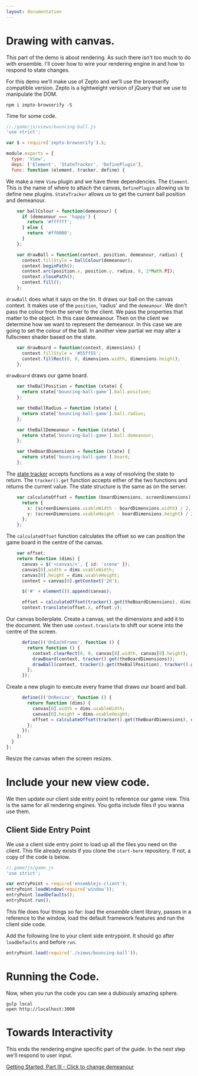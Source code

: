 ```yaml
---
layout: documentation
---
```


# Drawing with canvas.

This part of the demo is about rendering. As such there isn't too much to do with ensemble. I'll cover how to wire your rendering engine in and how to respond to state changes.

For this demo we'll make use of Zepto and we'll use the browserify compatible version. Zepto is a lightweight version of jQuery that we use to manipulate the DOM.

~~~shell
npm i zepto-browserify -S
~~~

Time for some code.

~~~javascript
//./game/js/views/bouncing-ball.js
'use strict';

var $ = require('zepto-browserify').$;

module.exports = {
  type: 'View',
  deps: ['Element', 'StateTracker', 'DefinePlugin'],
  func: function (element, tracker, define) {
~~~

We make a new `View` plugin and we have three dependencies. The `Element`. This is the name of where to attach the canvas, `DefinePlugin` allowing us to define new plugins. `StateTracker` allows us to get the current ball position and demeanour.

~~~javascript
    var ballColour = function(demeanour) {
      if (demeanour === 'happy') {
        return '#ffffff';
      } else {
        return '#ff0000';
      }
    };

    var drawBall = function(context, position, demeanour, radius) {
      context.fillStyle = ballColour(demeanour);
      context.beginPath();
      context.arc(position.x, position.y, radius, 0, 2*Math.PI);
      context.closePath();
      context.fill();
    };
~~~

`drawBall` does what it says on the tin. It draws our ball on the canvas context. It makes use of the `position`, 'radius' and the `demeanour`. We don't pass the colour from the server to the client. We pass the properties that matter to the object. In this case demeanour. Then on the client we determine how we want to represent the demeanour. In this case we are going to set the colour of the ball. In another view partial we may alter a fullscreen shader based on the state.

~~~javascript
    var drawBoard = function(context, dimensions) {
      context.fillStyle = '#55ff55';
      context.fillRect(0, 0, dimensions.width, dimensions.height);
    };
~~~

`drawBoard` draws our game board.

~~~javascript
    var theBallPosition = function (state) {
      return state['bouncing-ball-game'].ball.position;
    };

    var theBallRadius = function (state) {
      return state['bouncing-ball-game'].ball.radius;
    };

    var theBallDemeanour = function (state) {
      return state['bouncing-ball-game'].ball.demeanour;
    };

    var theBoardDimensions = function (state) {
      return state['bouncing-ball-game'].board;
    };
~~~

The [state tracker](/website/docs/tracking-state-changes) accepts functions as a way of resolving the state to return. The `tracker().get` function accepts either of the two functions and returns the current value. The state structure is the same as on the server.

~~~javascript
    var calculateOffset = function (boardDimensions, screenDimensions) {
      return {
        x: (screenDimensions.usableWidth - boardDimensions.width) / 2,
        y: (screenDimensions.usableHeight - boardDimensions.height) / 2
      };
    };
~~~

The `calculateOffset` function calculates the offset so we can position the game board in the centre of the canvas.

~~~javascript
    var offset;
    return function (dims) {
      canvas = $('<canvas/>', { id: 'scene' });
      canvas[0].width = dims.usableWidth;
      canvas[0].height = dims.usableHeight;
      context = canvas[0].getContext('2d');

      $('#' + element()).append(canvas);

      offset = calculateOffset(tracker().get(theBoardDimensions), dims);
      context.translate(offset.x, offset.y);
~~~

Our canvas boilerplate. Create a canvas, set the dimensions and add it to the document. We then use `context.translate` to shift our scene into the centre of the screen.

~~~javascript
      define()('OnEachFrame', function () {
        return function () {
          context.clearRect(0, 0, canvas[0].width, canvas[0].height);
          drawBoard(context, tracker().get(theBoardDimensions));
          drawBall(context, tracker().get(theBallPosition), tracker().get(theBallColour));
        };
      });
~~~

Create a new plugin to execute every frame that draws our board and ball.

~~~javascript
      define()('OnResize', function () {
        return function (dims) {
          canvas[0].width = dims.usableWidth;
          canvas[0].height = dims.usableHeight;
          offset = calculateOffset(tracker().get(theBoardDimensions), dims);
        };
      });
    };
  }
};
~~~

Resize the canvas when the screen resizes.

# Include your new view code.
We then update our client side entry point to reference our game view. This is the same for all rendering engines. You gotta include files if you wanna use them.

## Client Side Entry Point

We use a client side entry point to load up all the files you need on the client. This file already exists if you clone the `start-here` repository. If not, a copy of the code is below.

~~~javascript
//.game/js/game.js
'use strict';

var entryPoint = require('ensemblejs-client');
entryPoint.loadWindow(require('window'));
entryPoint.loadDefaults();
entryPoint.run();
~~~

This file does four things so far: load the *ensemble* client library, passes in a reference to the window, load the default framework features and run the client side code.

Add the following line to your client side entrypoint. It should go after `loadDefaults` and before `run`.

~~~javascript
entryPoint.load(require('./views/bouncing-ball'));
~~~

# Running the Code.
Now, when you run the code you can see a dubiously amazing sphere.

~~~shell
gulp local
open http://localhost:3000
~~~

# Towards Interactivity
This ends the rendering engine specific part of the guide. In the next step we'll respond to user input.

[Getting Started, Part III - Click to change demeanour](/website/docs/getting-started-iii-click-to-change-demeanour)